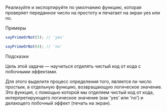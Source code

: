 Реализуйте и экспортируйте по умолчанию функцию, которая проверяет переданное число на простоту и печатает на экран yes или no.

Примеры

```js
sayPrimeOrNot(5); // 'yes'

sayPrimeOrNot(4); // 'no'

```

Подсказки

Цель этой задачи — научиться отделять чистый код от кода с побочными эффектами.

Для этого выделите процесс определения того, является ли число простым, 
в отдельную функцию, возвращающую логическое значение. Это функция, 
с помощью которой мы отделяем чистый код от кода, интерпретирующего 
логическое значение (как 'yes' или 'no') и делающего побочный эффект (печать на экран).
